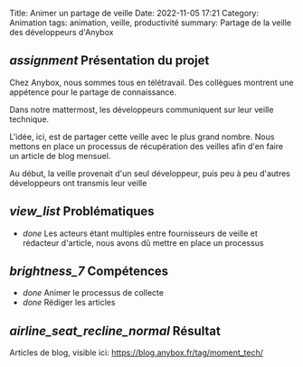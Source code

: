Title: Animer un partage de veille
Date: 2022-11-05 17:21
Category: Animation
tags: animation, veille, productivité
summary: Partage de la veille des développeurs d'Anybox

## <i class="medium material-icons">assignment</i> Présentation du projet

Chez Anybox, nous sommes tous en télétravail. Des collègues montrent une appétence pour le partage de connaissance. 

Dans notre mattermost, les développeurs communiquent sur leur veille technique.

L'idée, ici, est de partager cette veille avec le plus grand nombre. Nous mettons en place un processus de récupération
des veilles afin d'en faire un article de blog mensuel. 

Au début, la veille provenait d'un seul développeur, puis peu à peu d'autres développeurs ont transmis leur veille 

## <i class="medium material-icons">view_list</i> Problématiques

 - <i class="tiny material-icons">done</i> Les acteurs étant multiples entre fournisseurs de veille et rédacteur d'article, 
nous avons dû mettre en place un processus

## <i class="medium material-icons">brightness_7</i> Compétences 

- <i class="tiny material-icons">done</i> Animer le processus de collecte
- <i class="tiny material-icons">done</i> Rédiger les articles

## <i class="medium material-icons">airline_seat_recline_normal</i> Résultat
Articles de blog, visible ici: https://blog.anybox.fr/tag/moment_tech/

